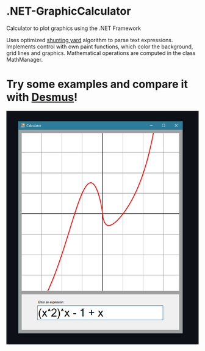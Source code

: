 # .NET-GraphicCalculator
Calculator to plot graphics using the .NET Framework

Uses optimized [shunting yard](https://en.wikipedia.org/wiki/Shunting_yard_algorithm) algorithm to parse text expressions. 
Implements control with own paint functions, which color the background, grid lines and graphics.
Mathematical operations are computed in the class MathManager.

# Try some examples and compare it with [Desmus](https://www.desmos.com)!

![](docs/demo1.png)  

